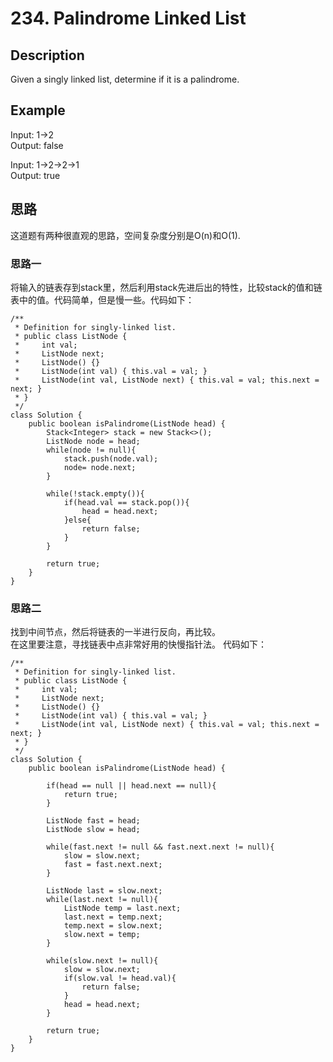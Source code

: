 # 234. Palindrome Linked List

## Description

Given a singly linked list, determine if it is a palindrome.

## Example
  
Input: 1->2  
Output: false

Input: 1->2->2->1  
Output: true

## 思路

这道题有两种很直观的思路，空间复杂度分别是O(n)和O(1).

### 思路一

将输入的链表存到stack里，然后利用stack先进后出的特性，比较stack的值和链表中的值。代码简单，但是慢一些。代码如下：

	/**
	 * Definition for singly-linked list.
	 * public class ListNode {
	 *     int val;
	 *     ListNode next;
	 *     ListNode() {}
	 *     ListNode(int val) { this.val = val; }
	 *     ListNode(int val, ListNode next) { this.val = val; this.next = next; }
	 * }
	 */
	class Solution {
	    public boolean isPalindrome(ListNode head) {
	        Stack<Integer> stack = new Stack<>();
	        ListNode node = head;
	        while(node != null){
	            stack.push(node.val);
	            node= node.next;
	        }
	        
	        while(!stack.empty()){
	            if(head.val == stack.pop()){
	                head = head.next;
	            }else{
	                return false;
	            }
	        }
	        
	        return true;
	    }
	}


### 思路二

找到中间节点，然后将链表的一半进行反向，再比较。  
在这里要注意，寻找链表中点非常好用的快慢指针法。 代码如下：

	/**
	 * Definition for singly-linked list.
	 * public class ListNode {
	 *     int val;
	 *     ListNode next;
	 *     ListNode() {}
	 *     ListNode(int val) { this.val = val; }
	 *     ListNode(int val, ListNode next) { this.val = val; this.next = next; }
	 * }
	 */
	class Solution {
	    public boolean isPalindrome(ListNode head) {
	       
	        if(head == null || head.next == null){
	            return true;
	        }
	        
	        ListNode fast = head;
	        ListNode slow = head;
	        
	        while(fast.next != null && fast.next.next != null){
	            slow = slow.next;
	            fast = fast.next.next;
	        }
	        
	        ListNode last = slow.next;
	        while(last.next != null){
	            ListNode temp = last.next;
	            last.next = temp.next;
	            temp.next = slow.next;
	            slow.next = temp;
	        }
	        
	        while(slow.next != null){
	            slow = slow.next;
	            if(slow.val != head.val){
	                return false;
	            }
	            head = head.next;
	        }
	        
	        return true;
	    }
	}